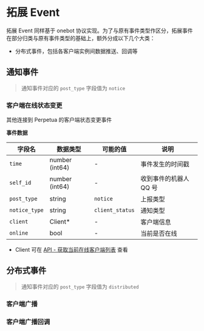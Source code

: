 # 拓展 Event

拓展 Event 同样基于 onebot 协议实现。为了与原有事件类型作区分，拓展事件在部分归类与原有事件类型的基础上，额外分成以下几个大类：

- 分布式事件，包括各客户端实例间数据推送、回调等

## 通知事件

> 通知事件对应的 `post_type` 字段值为 `notice`

### 客户端在线状态变更

其他连接到 Perpetua 的客户端状态变更事件

**事件数据**

| 字段名           | 数据类型           | 可能的值            | 说明            |
|---------------|----------------|-----------------|---------------|
| `time`        | number (int64) | -               | 事件发生的时间戳      |
| `self_id`     | number (int64) | -               | 收到事件的机器人 QQ 号 |
| `post_type`   | string         | `notice`        | 上报类型          |
| `notice_type` | string         | `client_status` | 通知类型          |
| `client`      | Client*        | -               | 客户端信息         |
| `online`      | bool           | -               | 当前是否在线        |

- Client 可在 [API - 获取当前在线客户端列表](https://iunlimit.github.io/perpetua/#/zh-cn/user/enhance-api?id=get_online_clients-%e8%8e%b7%e5%8f%96%e5%bd%93%e5%89%8d%e5%9c%a8%e7%ba%bf%e5%ae%a2%e6%88%b7%e7%ab%af%e5%88%97%e8%a1%a8) 查看

## 分布式事件

> 通知事件对应的 `post_type` 字段值为 `distributed`

### 客户端广播

### 客户端广播回调